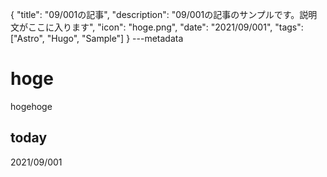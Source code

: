{
  "title": "09/001の記事",
  "description": "09/001の記事のサンプルです。説明文がここに入ります",
  "icon": "hoge.png",
  "date": "2021/09/001",
  "tags": ["Astro", "Hugo", "Sample"]
}
---metadata

# hoge
hogehoge

## today
2021/09/001